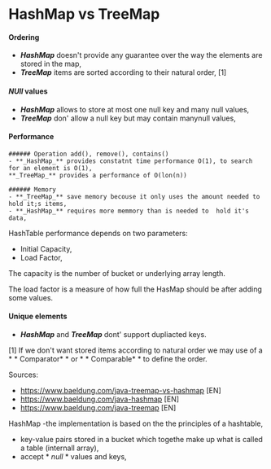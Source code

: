 # HashMap vs TreeMap

#### Ordering 
 - **_HashMap_** doesn't provide any guarantee over the way the elements are stored in the map,
 - **_TreeMap_** items are sorted according to their natural order, [1]

#### **_NUll_** values
- **_HashMap_** allows to store at most one null key and many null values,
- **_TreeMap_** don' allow a null key but may contain manynull values,

#### Performance
	###### Operation add(), remove(), contains()
	- **_HashMap_** provides constatnt time performance O(1), to search for an element is O(1),
	**_TreeMap_** provides a performance of O(lon(n))

	###### Memory
	- **_TreeMap_** save memory becouse it only uses the amount needed to hold it;s items,
	- **_HashMap_** requires more memmory than is needed to  hold it's data,

HashTable performance depends on two parameters:
 - Initial Capacity,
 - Load Factor, 

 The capacity is the number of bucket or underlying array length.

 The load factor is a measure of how full the HasMap should be after adding some values.   

#### Unique elements
- **_HashMap_** and **_TreeMap_** dont' support dupliacted keys.

[1] If we don't want stored items according to natural order we may use of a * * Comparator* * or * * Comparable* * to define the order. 


Sources:
 - https://www.baeldung.com/java-treemap-vs-hashmap [EN]
 - https://www.baeldung.com/java-hashmap [EN]
 - https://www.baeldung.com/java-treemap [EN]


HashMap 
-the implementation is based on the the principles of a hashtable,
- key-value pairs stored in a bucket which togethe make up what is called a table (internall array),
- accept * *null* * values and keys,

